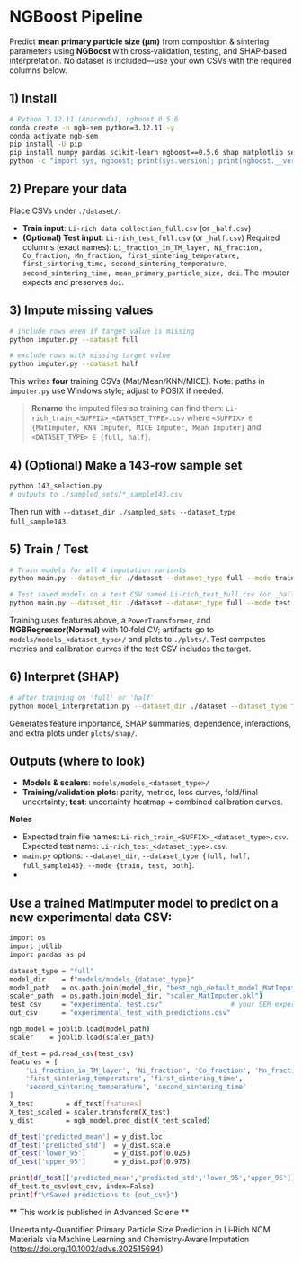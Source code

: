 # NGBoost Pipeline

Predict **mean primary particle size (μm)** from composition & sintering parameters using **NGBoost** with cross‑validation, testing, and SHAP‑based interpretation. No dataset is included—use your own CSVs with the required columns below.&#x20;

## 1) Install

```bash
# Python 3.12.11 (Anaconda), ngboost 0.5.6
conda create -n ngb-sem python=3.12.11 -y
conda activate ngb-sem
pip install -U pip
pip install numpy pandas scikit-learn ngboost==0.5.6 shap matplotlib seaborn joblib matimpute
python -c "import sys, ngboost; print(sys.version); print(ngboost.__version__)"

```

## 2) Prepare your data

Place CSVs under `./dataset/`:

* **Train input**: `Li-rich data collection_full.csv` (or `_half.csv`)
* **(Optional) Test input**: `Li-rich_test_full.csv` (or `_half.csv`)
  Required columns (exact names):
  `Li_fraction_in_TM_layer, Ni_fraction, Co_fraction, Mn_fraction, first_sintering_temperature, first_sintering_time, second_sintering_temperature, second_sintering_time, mean_primary_particle_size, doi`. The imputer expects and preserves `doi`.&#x20;

## 3) Impute missing values

```bash
# include rows even if target value is missing
python imputer.py --dataset full

# exclude rows with missing target value
python imputer.py --dataset half
```

This writes **four** training CSVs (Mat/Mean/KNN/MICE). Note: paths in `imputer.py` use Windows style; adjust to POSIX if needed.&#x20;

> **Rename** the imputed files so training can find them:
> `Li-rich_train_<SUFFIX>_<DATASET_TYPE>.csv` where `<SUFFIX> ∈ {MatImputer, KNN Imputer, MICE Imputer, Mean Imputer}` and `<DATASET_TYPE> ∈ {full, half}`.&#x20;

## 4) (Optional) Make a 143‑row sample set

```bash
python 143_selection.py
# outputs to ./sampled_sets/*_sample143.csv
```

Then run with `--dataset_dir ./sampled_sets --dataset_type full_sample143`.

## 5) Train / Test

```bash
# Train models for all 4 imputation variants
python main.py --dataset_dir ./dataset --dataset_type full --mode train

# Test saved models on a test CSV named Li-rich_test_full.csv (or _half/_full_sample143)
python main.py --dataset_dir ./dataset --dataset_type full --mode test
```

Training uses features above, a `PowerTransformer`, and **NGBRegressor(Normal)** with 10‑fold CV; artifacts go to `models/models_<dataset_type>/` and plots to `./plots/`. Test computes metrics and calibration curves if the test CSV includes the target.&#x20;

## 6) Interpret (SHAP)

```bash
# after training on 'full' or 'half'
python model_interpretation.py --dataset_dir ./dataset --dataset_type full
```

Generates feature importance, SHAP summaries, dependence, interactions, and extra plots under `plots/shap/`.&#x20;

## Outputs (where to look)

* **Models & scalers**: `models/models_<dataset_type>/`
* **Training/validation plots**: parity, metrics, loss curves, fold/final uncertainty; **test**: uncertainty heatmap + combined calibration curves.

**Notes**

* Expected train file names: `Li-rich_train_<SUFFIX>_<dataset_type>.csv`. Expected test name: `Li-rich_test_<dataset_type>.csv`.&#x20;
* `main.py` options: `--dataset_dir`, `--dataset_type {full, half, full_sample143}`, `--mode {train, test, both}`.&#x20;
* 
 ## Use a trained MatImputer model to predict on a new experimental data CSV:

```bash
import os
import joblib
import pandas as pd

dataset_type = "full"
model_dir    = f"models/models_{dataset_type}"
model_path   = os.path.join(model_dir, "best_ngb_default_model_MatImputer.pkl")
scaler_path  = os.path.join(model_dir, "scaler_MatImputer.pkl")
test_csv     = "experimental_test.csv"                 # your SEM experiment data
out_csv      = "experimental_test_with_predictions.csv"

ngb_model = joblib.load(model_path)
scaler    = joblib.load(scaler_path)

df_test = pd.read_csv(test_csv)
features = [
    'Li_fraction_in_TM_layer', 'Ni_fraction', 'Co_fraction', 'Mn_fraction',
    'first_sintering_temperature', 'first_sintering_time',
    'second_sintering_temperature', 'second_sintering_time'
]
X_test        = df_test[features]
X_test_scaled = scaler.transform(X_test)
y_dist        = ngb_model.pred_dist(X_test_scaled)

df_test['predicted_mean'] = y_dist.loc
df_test['predicted_std']  = y_dist.scale
df_test['lower_95']       = y_dist.ppf(0.025)
df_test['upper_95']       = y_dist.ppf(0.975)

print(df_test[['predicted_mean','predicted_std','lower_95','upper_95']].head())
df_test.to_csv(out_csv, index=False)
print(f"\nSaved predictions to {out_csv}")
```
** This work is published in Advanced Sciene **

Uncertainty‐Quantified Primary Particle Size Prediction in Li‐Rich NCM Materials via Machine Learning and Chemistry‐Aware Imputation (https://doi.org/10.1002/advs.202515694)

